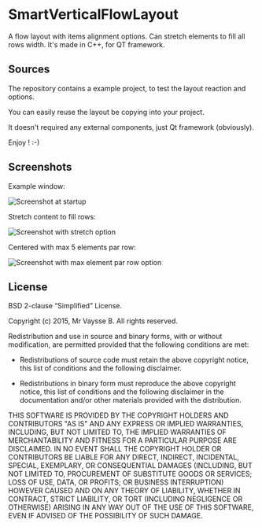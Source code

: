 # SmartVerticalFlowLayout

A flow layout with items alignment options. Can stretch elements to fill all rows width.
It's made in C++, for QT framework.

## Sources

The repository contains a example project, to test the layout reaction and options.

You can easily reuse the layout be copying into your project.

It doesn't required any external components, just Qt framework (obviously).

Enjoy ! :-)

## Screenshots

Example window:

![Screenshot at startup](https://github.com/VaysseB/SmartVerticalFlowLayout/blob/master/screenshot_default.png)

Stretch content to fill rows:

![Screenshot with stretch option](https://github.com/VaysseB/SmartVerticalFlowLayout/blob/master/screenshot_stretch.png)

Centered with max 5 elements par row:

![Screenshot with max element par row option](https://github.com/VaysseB/SmartVerticalFlowLayout/blob/master/screenshot_maxelements_centered.png)

## License

BSD 2-clause “Simplified” License.

Copyright (c) 2015, Mr Vaysse B.
All rights reserved.

Redistribution and use in source and binary forms, with or without
modification, are permitted provided that the following conditions are met:

* Redistributions of source code must retain the above copyright notice, this
  list of conditions and the following disclaimer.

* Redistributions in binary form must reproduce the above copyright notice,
  this list of conditions and the following disclaimer in the documentation
  and/or other materials provided with the distribution.

THIS SOFTWARE IS PROVIDED BY THE COPYRIGHT HOLDERS AND CONTRIBUTORS "AS IS"
AND ANY EXPRESS OR IMPLIED WARRANTIES, INCLUDING, BUT NOT LIMITED TO, THE
IMPLIED WARRANTIES OF MERCHANTABILITY AND FITNESS FOR A PARTICULAR PURPOSE ARE
DISCLAIMED. IN NO EVENT SHALL THE COPYRIGHT HOLDER OR CONTRIBUTORS BE LIABLE
FOR ANY DIRECT, INDIRECT, INCIDENTAL, SPECIAL, EXEMPLARY, OR CONSEQUENTIAL
DAMAGES (INCLUDING, BUT NOT LIMITED TO, PROCUREMENT OF SUBSTITUTE GOODS OR
SERVICES; LOSS OF USE, DATA, OR PROFITS; OR BUSINESS INTERRUPTION) HOWEVER
CAUSED AND ON ANY THEORY OF LIABILITY, WHETHER IN CONTRACT, STRICT LIABILITY,
OR TORT (INCLUDING NEGLIGENCE OR OTHERWISE) ARISING IN ANY WAY OUT OF THE USE
OF THIS SOFTWARE, EVEN IF ADVISED OF THE POSSIBILITY OF SUCH DAMAGE.
